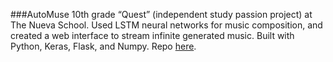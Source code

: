 ###AutoMuse
10th grade “Quest” (independent study passion project) at The Nueva School. Used LSTM neural networks for music composition, and created a web interface to stream infinite generated music. Built with Python, Keras, Flask, and Numpy. Repo [here](http://github.com/nacgarg/AutoMuse).